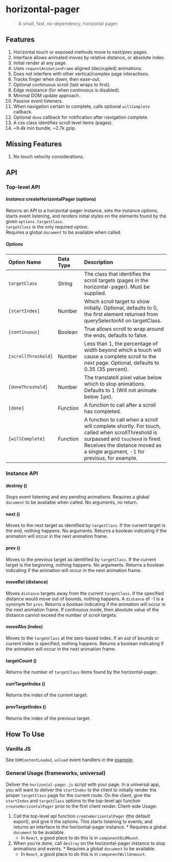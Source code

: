 # horizontal-pager

> A small, fast, no-dependency, horizontal pager.

## Features
  1.  Horizontal touch or exposed methods move to next/prev pages.
  2.  Interface allows animated moves by relative distance, or absolute index.
  3.  Initial render at any page.
  4.  Uses `requestAnimationFrame` aligned (decoupled) animations.
  5.  Does not interfere with other vertical/complex page interactions.
  6.  Tracks finger when down, then ease-out.
  7.  Optional continuous scroll (last wraps to first).
  8.  Edge resistance (for when continuous is disabled).
  9.  Minimal DOM update approach.
  10. Passive event listeners.
  11. When navigation certain to complete, calls optional `willComplete` callback.
  12. Optional `done` callback for notification after navigation complete.
  13. A css class identifies scroll level items (pages).
  14. ~9.4k min bundle, ~2.7k gzip.

## Missing Features
  1.  No touch velocity considerations.

## API
### Top-level API
#### *Instance* createHorizontalPager (options)
Returns an API to a horizontal-pager instance, sets the instance options, starts event listening, and renders initial styles on the elements found by the given `options.targetClass`.  
`targetClass` is the only required option.  
Requires a global `document` to be available when called.

##### Options
| Option Name | Data Type | Description |
| :--- | :--- | :--- |
| `targetClass` | String | The class that identifies the scroll targets (pages in the horizontal-pager). Must be supplied. |
| `[startIndex]` | Number | Which scroll target to show initially. Optional, defaults to 0, the first element returned from querySelectorAll on targetClass. |
| `[continuous]` | Boolean | True allows scroll to wrap around the ends, defaults to false. |
| `[scrollThreshold]` | Number | Less than 1, the percentage of width beyond which a touch will cause a complete scroll to the next page. Optional, defaults to 0.35 (35 percent). |
| `[doneThreshold]` | Number | The translateX pixel value below which to stop animations. Defaults to 1 (Will not animate below 1px). |
| `[done]` | Function | A function to call after a scroll has completed. |
| `[willComplete]` | Function | A function to call when a scroll will complete shortly. For touch, called when scrollThreshold is surpassed and `touchend` is fired. Receives the distance moved as a single argument, -1 for previous, for example. |

### Instance API

#### destroy ()
Stops event listening and any pending animations. Requires a global `document` to be available when called. No arguments, no return.

#### next ()
Moves to the next target as identified by `targetClass`. If the current target is the end, nothing happens. No arguments. Returns a boolean indicating if the animation will occur in the next animation frame.

#### prev ()
Moves to the previous target as identified by `targetClass`. If the current target is the beginning, nothing happens. No arguments. Returns a boolean indicating if the animation will occur in the next animation frame.

#### moveRel (distance)
Moves `distance` targets away from the current `targetClass`. If the specified distance would move out of bounds, nothing happens. A `distance` of -1 is a synonym for `prev`. Returns a boolean indicating if the animation will occur in the next animation frame. If continuous mode, then absolute value of the distance cannot exceed the number of scroll targets.

#### moveAbs (index)
Moves to the `targetClass` at the zero-based index. If an out of bounds or current index is specified, nothing happens. Returns a boolean indicating if the animation will occur in the next animation frame.

#### targetCount ()
Returns the number of `targetClass` items found by the horizontal-pager.

#### currTargetIndex ()
Returns the index of the current target.

#### prevTargetIndex ()
Returns the index of the previous target.

## How To Use
### Vanilla JS
See `DOMContentLoaded`, `unload` event handlers in the [example](index.js).

### General Usage (frameworks, universal)
Deliver the `horizontal-pager.js` script with your page. In a universal app, you will want to deliver the `startIndex` to the client to initially render the proper `targetClass` page for the current route. On the client, give the `startIndex` and `targetClass` options to the top-level api function `createHorizontalPager` prior to the first client render.
Client-side Usage:
  1.  Call the top-level api function `createHorizontalPager` (the default export), and give it the options. This starts listening to events, and returns an interface to the horizontal-pager instance.
    * Requires a global `document` to be available.
      * In `React`, a good place to do this is in `componentDidMount`.
  2.  When you're done, call `destroy` on the horizontal-pager instance to stop animations and events.
    * Requires a global `document` to be available.
      * In `React`, a good place to do this is in `componentWillUnmount`.
